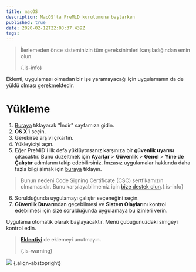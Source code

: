 ```yaml
---
title: macOS
description: MacOS'ta PreMiD kurulumuna başlarken
published: true
date: 2020-02-12T22:08:37.439Z
tags:
---
```


> İlerlemeden önce sisteminizin tüm gereksinimleri karşıladığından emin olun. 
> 
> {.is-info}

Eklenti, uygulaması olmadan bir işe yaramayacağı için uygulamanın da de yüklü olması gerekmektedir.

# Yükleme
1. [Buraya](https://premid.app/downloads) tıklayarak "İndir" sayfamıza gidin.
2. **OS X**'i seçin.
3. Gerekirse arşivi çıkartın.
4. Yükleyiciyi açın.
5. Eğer PreMiD'i ilk defa yüklüyorsanız karşınıza bir **güvenlik uyarısı** çıkacaktır. Bunu düzeltmek için **Ayarlar** > **Güvenlik** > **Genel** > **Yine de Çalıştır** adımlarını takip edebilirsiniz. İmzasız uygulamalar hakkında daha fazla bilgi almak için [buraya](https://support.apple.com/guide/mac-help/open-a-mac-app-from-an-unidentified-developer-mh40616/mac) tıklayın.
> Bunun nedeni Code Signing Certificate (CSC) sertfikamızın olmamasıdır. Bunu karşılayabilmemiz için [bize destek olun](https://www.patreon.com/Timeraa).{.is-info}
6. Sorulduğunda uygulamayı çalıştır seçeneğini seçin.
7. **Güvenlik Duvarı**ndan geçebilmesi ve **Sistem Olayları**nı kontrol edebilmesi için size sorulduğunda uygulamaya bu izinleri verin.

Uygulama otomatik olarak başlayacaktır. Menü çubuğunuzdaki simgeyi kontrol edin.

> **[Eklentiyi](/install)** de eklemeyi unutmayın. 
> 
> {.is-warning}

![](https://img.icons8.com/color/2x/mac-logo.png) {.align-abstopright}